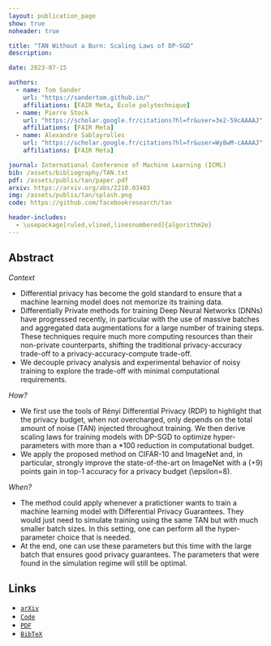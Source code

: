 ```yaml
---
layout: publication_page
show: true
noheader: true

title: "TAN Without a Burn: Scaling Laws of DP-SGD"
description: 

date: 2023-07-15

authors:
  - name: Tom Sander
    url: "https://sandertom.github.io/"
    affiliations: [FAIR Meta, École polytechnique]
  - name: Pierre Stock
    url: "https://scholar.google.fr/citations?hl=fr&user=3e2-59cAAAAJ"
    affiliations: [FAIR Meta]
  - name: Alexandre Sablayrolles
    url: "https://scholar.google.fr/citations?hl=fr&user=Wy8wM-cAAAAJ"
    affiliations: [FAIR Meta]

journal: International Conference of Machine Learning (ICML)
bib: /assets/bibliography/TAN.txt
pdf: /assets/publis/tan/paper.pdf 
arxiv: https://arxiv.org/abs/2210.03403
img: /assets/publis/tan/splash.png
code: https://github.com/facebookresearch/tan

header-includes:
  - \usepackage[ruled,vlined,linesnumbered]{algorithm2e}
---
```


## Abstract

*Context* 
- Differential privacy has become the gold standard to ensure that a machine learning model does not memorize its training data.
- Differentially Private methods for training Deep Neural Networks (DNNs) have progressed recently, in particular with the use of massive batches and aggregated data augmentations for a large number of training steps.
These techniques require much more computing resources than their non-private counterparts, shifting the traditional privacy-accuracy trade-off to a privacy-accuracy-compute trade-off.
- We decouple privacy analysis and experimental behavior of noisy training to explore the trade-off with minimal computational requirements. 
  

*How?*
- We first use the tools of Rényi Differential Privacy (RDP) to highlight that the privacy budget, when not overcharged, only depends on the total amount of noise (TAN) injected throughout training.
We then derive scaling laws for training models with DP-SGD to optimize hyper-parameters with more than a *100 reduction in computational budget.
- We apply the proposed method on CIFAR-10 and ImageNet and, in particular, strongly improve the state-of-the-art on ImageNet with a \(\+9\) points gain in top-1 accuracy for a privacy budget \(\epsilon=8\).

*When?*
- The method could apply whenever a pratictioner wants to train a machine learning model with Differential Privacy Guarantees. 
They would just need to simulate training using the same TAN but with much smaller batch sizes.
In this setting, one can perform all the hyper-parameter choice that is needed.
- At the end, one can use these parameters but this time with the large batch that ensures good privacy guarantees. 
The parameters that were found in the simulation regime will still be optimal.


<!-- ## Video

<p align="center"><iframe width="560" height="315" src="" title="YouTube video player" frameborder="0" allow="accelerometer; autoplay; clipboard-write; encrypted-media; gyroscope; picture-in-picture" allowfullscreen></iframe></p> -->

## Links

- [`arXiv`]({{page.arxiv}})
- [`Code`]({{page.code}})
- [`PDF`]({{page.pdf}})
- [`BibTeX`]({{page.bib}})

